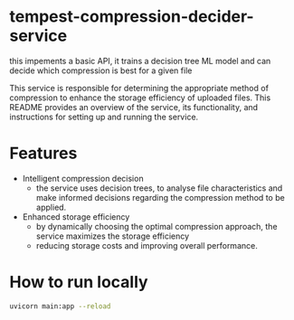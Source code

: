 # tempest-compression-decider-service  
  
this impements a basic API, it trains a decision tree ML model and can decide which compression is best for a given file  
     
This service is responsible for determining the appropriate method of compression to enhance the storage efficiency of uploaded files. This README provides an overview of the service, its functionality, and instructions for setting up and running the service.  
   
# Features  
- Intelligent compression decision  
  - the service uses decision trees, to analyse file characteristics and make informed decisions regarding the compression method to be applied.
- Enhanced storage efficiency
  - by dynamically choosing the optimal compression approach, the service maximizes the storage efficiency
  - reducing storage costs and improving overall performance.  
  
# How to run locally
```bash
uvicorn main:app --reload
```
